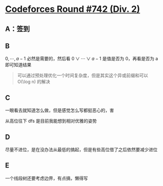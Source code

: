 # [Codeforces Round #742 (Div. 2)](https://codeforces.com/contest/1567)

## A：签到

## B

$0, \cdots, a - 1$ 必然是需要的，然后看 $0 \vee \cdots \vee a - 1$ 是值是否为 0，再看是否为 a 即可知道结果

> 可以通过预处理优化一个时间复杂度，但是其实这个异或前缀和可以 O(\log n) 的解决

## C

一眼看去就知道怎么做，但是感觉怎么写都挺恶心的，害

从高位往下 dfs 是目前我能想到相对优雅的姿势

## D

尽量不进位，是在没办法从最低的搞起，但是有些高位借了之后依然要减少进位

## E

一个线段树还要考虑边界，有点搞，懒得写

